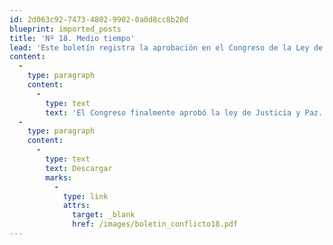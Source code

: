 ```yaml
---
id: 2d063c92-7473-4802-9902-0a0d8cc8b20d
blueprint: imported_posts
title: 'Nº 18. Medio tiempo'
lead: 'Este boletín registra la aprobación en el Congreso de la Ley de Justicia y Paz el 20 de junio de 2005 y busca discutir cuál será su futuro en vista de las debilidades que aún contiene y que han motivado una lluvia de críticas. Sin desconocer el avance que este proyecto representa en materia de un marco legal para los procesos de paz el texto argumenta que es imprescindible no perder de vista los retos que enfrenta esta ley. Para el documento estudia la jurisprudencia reciente nacional e internacional (Argentina) sopesando algunas de las discusiones más sobresalientes en lo que tiene que ver con la justicia transicional. El planteamiento general es que todo depende ahora de la capacidad del gobierno y del sistema judicial de implementar el proyecto a cabalidad pues la aprobación de la ley es apenas el medio tiempo. '
content:
  -
    type: paragraph
    content:
      -
        type: text
        text: 'El Congreso finalmente aprobó la ley de Justicia y Paz. La pregunta ahora es cuál será su futuro en vista de las debilidades que aún contiene y que han motivado una lluvia de críticas. El estudio de la jurisprudencia reciente nacional e internacional (Argentina) deja en claro cuáles serán los desafíos. Todo depende ahora de la capacidad del gobierno y del sistema judicial de implementar el proyecto. La aprobación de la ley es apenas el medio tiempo.'
  -
    type: paragraph
    content:
      -
        type: text
        text: Descargar
        marks:
          -
            type: link
            attrs:
              target: _blank
              href: /images/boletin_conflicto18.pdf
---
```

